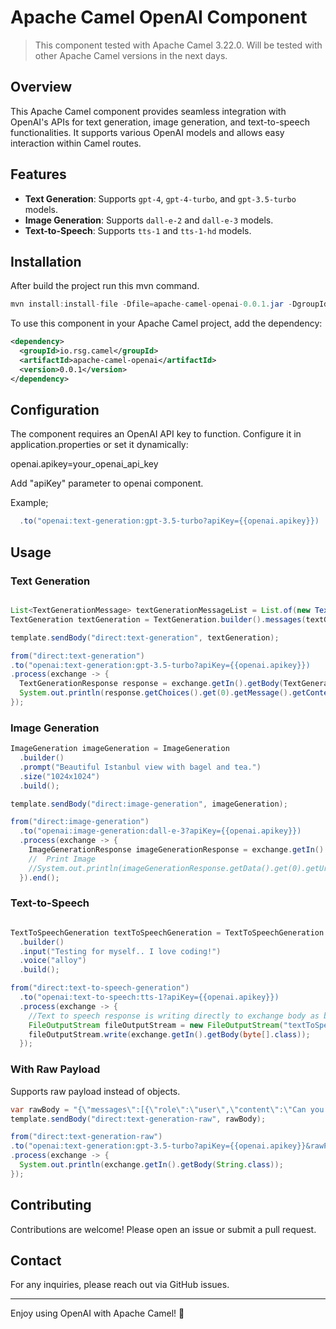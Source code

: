 # Apache Camel OpenAI Component

> This component tested with Apache Camel 3.22.0. Will be tested with other Apache Camel versions in the next days.

## Overview
This Apache Camel component provides seamless integration with OpenAI's APIs for text generation, image generation, and text-to-speech functionalities. It supports various OpenAI models and allows easy interaction within Camel routes.

## Features
- **Text Generation**: Supports `gpt-4`, `gpt-4-turbo`, and `gpt-3.5-turbo` models.
- **Image Generation**: Supports `dall-e-2` and `dall-e-3` models.
- **Text-to-Speech**: Supports `tts-1` and `tts-1-hd` models.

## Installation

After build the project run this mvn command.

```java
mvn install:install-file -Dfile=apache-camel-openai-0.0.1.jar -DgroupId=io.rsg.camel -DartifactId=apache-camel-openai -Dversion=0.0.1 -Dpackaging=jar
```

To use this component in your Apache Camel project, add the dependency:

```xml
<dependency>
  <groupId>io.rsg.camel</groupId>
  <artifactId>apache-camel-openai</artifactId>
  <version>0.0.1</version>
</dependency>
```

## Configuration

The component requires an OpenAI API key to function. Configure it in application.properties or set it dynamically:

openai.apikey=your_openai_api_key

Add "apiKey" parameter to openai component. 

Example;

```java
  .to("openai:text-generation:gpt-3.5-turbo?apiKey={{openai.apikey}})
```

## Usage
### Text Generation
```java

List<TextGenerationMessage> textGenerationMessageList = List.of(new TextGenerationMessage("user","Can you explain apache camel?"));
TextGeneration textGeneration = TextGeneration.builder().messages(textGenerationMessageList).build();

template.sendBody("direct:text-generation", textGeneration);

from("direct:text-generation")
.to("openai:text-generation:gpt-3.5-turbo?apiKey={{openai.apikey}})
.process(exchange -> {
  TextGenerationResponse response = exchange.getIn().getBody(TextGenerationResponse.class);
  System.out.println(response.getChoices().get(0).getMessage().getContent());
});
```

### Image Generation

```java
ImageGeneration imageGeneration = ImageGeneration
  .builder()
  .prompt("Beautiful Istanbul view with bagel and tea.")
  .size("1024x1024")
  .build();

template.sendBody("direct:image-generation", imageGeneration);

from("direct:image-generation")
  .to("openai:image-generation:dall-e-3?apiKey={{openai.apikey}})
  .process(exchange -> {
    ImageGenerationResponse imageGenerationResponse = exchange.getIn().getBody(ImageGenerationResponse.class);
    //  Print Image
    //System.out.println(imageGenerationResponse.getData().get(0).getUrl());
  }).end();
```

### Text-to-Speech
```java

TextToSpeechGeneration textToSpeechGeneration = TextToSpeechGeneration
  .builder()
  .input("Testing for myself.. I love coding!")
  .voice("alloy")
  .build();

from("direct:text-to-speech-generation")
  .to("openai:text-to-speech:tts-1?apiKey={{openai.apikey}})
  .process(exchange -> {
    //Text to speech response is writing directly to exchange body as byte array.
    FileOutputStream fileOutputStream = new FileOutputStream("textToSpeech.mp3");
    fileOutputStream.write(exchange.getIn().getBody(byte[].class));
  });
```

### With Raw Payload

Supports raw payload instead of objects. 

```java
var rawBody = "{\"messages\":[{\"role\":\"user\",\"content\":\"Can you write a story about Java?\"}],\"model\":\"gpt-3.5-turbo\"}";
template.sendBody("direct:text-generation-raw", rawBody);

from("direct:text-generation-raw")
.to("openai:text-generation:gpt-3.5-turbo?apiKey={{openai.apikey}}&rawPayload=true")
.process(exchange -> {
  System.out.println(exchange.getIn().getBody(String.class));
});
```

## Contributing
Contributions are welcome! Please open an issue or submit a pull request.

## Contact
For any inquiries, please reach out via GitHub issues.

---
Enjoy using OpenAI with Apache Camel! 🚀

